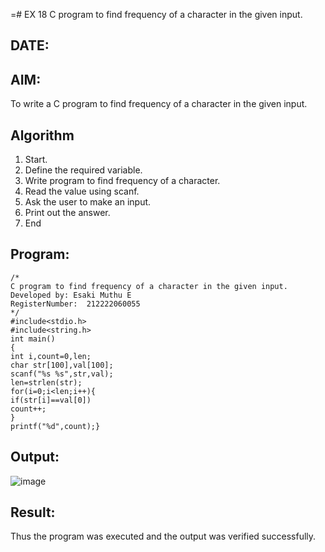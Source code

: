 =# EX 18 C program to find frequency of a character in the given input.
## DATE:
## AIM:
To write a C program to find frequency of a character in the given input.

## Algorithm

1. Start.
2. Define the required variable.
3. Write program to find frequency of a character.
4. Read the value using scanf.
5. Ask the user to make an input.
6. Print out the answer.
7. End    

## Program:
```
/*
C program to find frequency of a character in the given input.
Developed by: Esaki Muthu E
RegisterNumber:  212222060055
*/
#include<stdio.h> 
#include<string.h> 
int main()
{
int i,count=0,len;
char str[100],val[100]; 
scanf("%s %s",str,val); 
len=strlen(str); 
for(i=0;i<len;i++){
if(str[i]==val[0]) 
count++;
}
printf("%d",count);}
```

## Output:

![image](https://github.com/user-attachments/assets/a214ef03-248c-4500-8ed2-dd11dc6db3b9)

## Result:
Thus the program was executed and the output was verified successfully.
